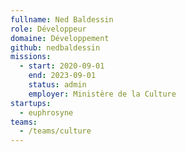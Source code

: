 ```yaml
---
fullname: Ned Baldessin
role: Développeur
domaine: Développement
github: nedbaldessin
missions:
  - start: 2020-09-01
    end: 2023-09-01
    status: admin
    employer: Ministère de la Culture
startups:
  - euphrosyne
teams:
  - /teams/culture
---
```


